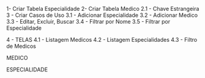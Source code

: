 1- Criar Tabela Especialidade
2- Criar Tabela Medico
2.1 - Chave Estrangeira
3 - Criar Casos de Uso
3.1 - Adicionar Especialidade
3.2 - Adicionar Medico
3.3 - Editar, Excluir, Buscar
3.4 - Filtrar por Nome
3.5 - Filtrar por Especialidade

4 - TELAS
4.1 - Listagem Medicos
4.2 - Listagem Especialidades
4.3 - Filtro de Medicos



MEDICO

ESPECIALIDADE
